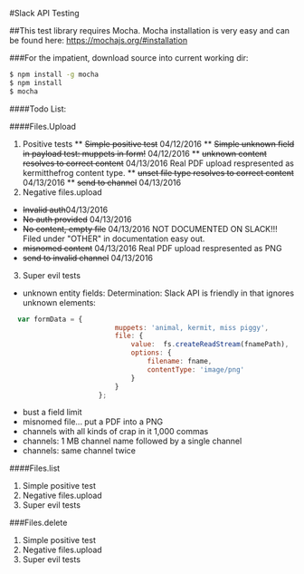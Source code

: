 #Slack API Testing


##This test library requires Mocha.  Mocha installation is very easy and can be found here: https://mochajs.org/#installation

###For the impatient, download source into current working dir:
```bash
$ npm install -g mocha
$ npm install
$ mocha
```

####Todo List:

####Files.Upload
1. Positive tests 
  ** ~~Simple positive test~~ 04/12/2016 
  ** ~~Simple unknown field in payload test: muppets in form!~~ 04/12/2016 
  ** ~~unknown content resolves to correct content~~ 04/13/2016 Real PDF upload respresented as kermitthefrog content type.
  ** ~~unset file type resolves to correct content~~ 04/13/2016 
  ** ~~send to channel~~ 04/13/2016 
2. Negative files.upload
  * ~~Invalid auth~~04/13/2016
  * ~~No auth provided~~ 04/13/2016
  * ~~No content, empty file~~ 04/13/2016 NOT DOCUMENTED ON SLACK!!! Filed under "OTHER" in documentation easy out.
  * ~~misnomed content~~ 04/13/2016 Real PDF upload respresented as PNG
  * ~~send to invalid channel~~ 04/13/2016 

3. Super evil tests
  * unknown entity fields: Determination:  Slack API is friendly in that ignores unknown elements: 
  ```javascript
  	var formData = {
							muppets: 'animal, kermit, miss piggy',
							file: {
								value:  fs.createReadStream(fnamePath),
								options: {
									filename: fname,
									contentType: 'image/png'
								}
							}	
						};
```
  * bust a field limit
  * misnomed file... put a PDF into a PNG
  * channels with all kinds of crap in it 1,000 commas
  * channels: 1 MB channel name followed by a single channel
  * channels: same channel twice

####Files.list
1. Simple positive test
2. Negative files.upload
3. Super evil tests

###Files.delete
1. Simple positive test
2. Negative files.upload
3. Super evil tests